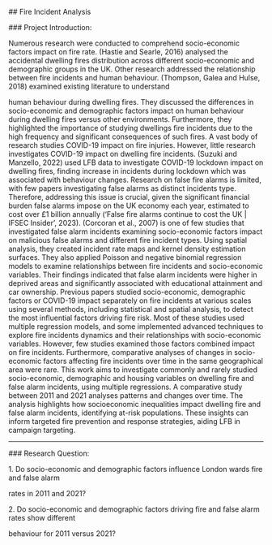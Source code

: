 \## Fire Incident Analysis



\### Project Introduction:



Numerous research were conducted to comprehend socio-economic factors impact on fire rate. (Hastie and Searle, 2016) analysed the accidental dwelling fires distribution across different socio-economic and demographic groups in the UK. Other research addressed the relationship between fire incidents and human behaviour. (Thompson, Galea and Hulse, 2018) examined existing literature to understand 

human behaviour during dwelling fires. They discussed the differences in socio-economic and demographic factors impact on human behaviour during dwelling fires versus other environments. Furthermore, they highlighted the importance of studying dwellings fire incidents due to the high frequency and significant consequences of such fires. A vast body of research studies COVID-19 impact on fire injuries. However, little research investigates COVID-19 impact on dwelling fire incidents. (Suzuki and Manzello, 2022) used LFB data to investigate COVID-19 lockdown impact on dwelling fires, finding increase in incidents during lockdown which was associated with behaviour changes. Research on false fire alarms is limited, with few papers investigating false alarms as distinct incidents type. Therefore, addressing this issue is crucial, given the significant financial burden false alarms impose on the UK economy each year, estimated to cost over £1 billion annually (‘False fire alarms continue to cost the UK | IFSEC Insider’, 2023). (Corcoran et al., 2007) is one of few studies that investigated false alarm incidents examining socio-economic factors impact on malicious false alarms and different fire incident types. Using spatial analysis, they created incident rate maps and kernel density estimation surfaces. They also applied Poisson and negative binomial regression models  to examine relationships between fire incidents and socio-economic variables. Their findings indicated that false alarm incidents were higher in deprived areas and significantly associated with educational attainment and car ownership. Previous papers studied socio-economic, demographic factors or COVID-19 impact separately on fire incidents at various scales using several methods, including statistical and spatial analysis, to detect the most influential factors driving fire risk. Most of these studies used multiple regression models, and some implemented advanced techniques to explore fire incidents dynamics and their relationships with socio-economic variables. However, few studies examined those factors combined impact on fire incidents. Furthermore, comparative analyses of changes in socio-economic factors affecting fire incidents over time in the same geographical area were rare. This work aims to investigate commonly and rarely studied socio-economic, demographic and housing variables on dwelling fire and false alarm incidents, using multiple regressions. A comparative study between 2011 and 2021 analyses patterns and changes over time. The analysis highlights how socioeconomic inequalities impact dwelling fire and false alarm incidents, identifying at-risk populations. These insights can inform targeted fire prevention and response strategies, aiding LFB in campaign targeting. 



---



\### Research Question:  



1\. Do socio-economic and demographic factors influence London wards fire and false alarm 

rates in 2011 and 2021? 

2\. Do socio-economic and demographic factors driving fire and false alarm rates show different 

behaviour for 2011 versus 2021?


